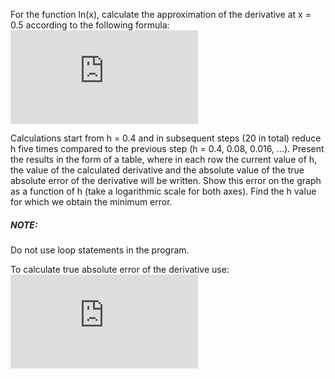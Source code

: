 For the function ln(x), calculate the approximation of the derivative at x = 0.5 according to the following formula:  
![equation](https://latex.codecogs.com/png.latex?%7Bf%7D%27%5Cleft%20%28%20x%20%5Cright%20%29%20%3D%20%5Cfrac%7Bf%5Cleft%20%28%20x%20&plus;%20h%20%5Cright%20%29%20-%20f%5Cleft%20%28%20x%20-%20h%20%5Cright%20%29%7D%7B2h%7D)
  
Calculations start from h = 0.4 and in subsequent steps (20 in total) reduce h five times compared to the previous step (h = 0.4, 0.08, 0.016, ...). Present the results in the form of a table, where in each row the current value of h, the value of the calculated derivative and the absolute value of the true absolute error of the derivative will be written. Show this error on the graph as a function of h (take a logarithmic scale for both axes). Find the h value for which we obtain the minimum error. 
  
##### NOTE:  
Do not use loop statements in the program.  
  
To calculate true absolute error of the derivative use:  
![equation](https://latex.codecogs.com/png.latex?%7B%5Cleft%20%28%20ln%5C%3A%20x%20%5Cright%20%29%7D%27%20%3D%20%5Cfrac%7B1%7D%7Bx%7D) 
